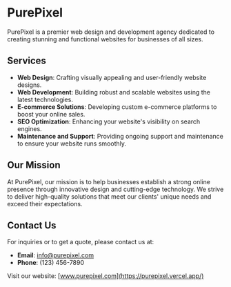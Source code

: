 # PurePixel

PurePixel is a premier web design and development agency dedicated to creating stunning and functional websites for businesses of all sizes.

## Services

- **Web Design**: Crafting visually appealing and user-friendly website designs.
- **Web Development**: Building robust and scalable websites using the latest technologies.
- **E-commerce Solutions**: Developing custom e-commerce platforms to boost your online sales.
- **SEO Optimization**: Enhancing your website's visibility on search engines.
- **Maintenance and Support**: Providing ongoing support and maintenance to ensure your website runs smoothly.

## Our Mission

At PurePixel, our mission is to help businesses establish a strong online presence through innovative design and cutting-edge technology. We strive to deliver high-quality solutions that meet our clients' unique needs and exceed their expectations.

## Contact Us

For inquiries or to get a quote, please contact us at:

- **Email**: [info@purepixel.com](mailto:info@purepixel.com)
- **Phone**: (123) 456-7890

Visit our website: [www.purepixel.com](https://purepixel.vercel.app/)
